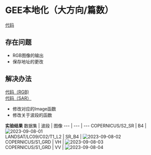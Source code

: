 # GEE本地化（大方向/篇数）
[代码](https://github.com/ZYJ-Group/Tanghy/blob/main/4-weekly_work/2023-09-06/2023-09-06-01.txt)

## 存在问题
- RGB图像的输出
- 保存地址的更改

## 解决办法
[代码（RGB)](https://github.com/ZYJ-Group/Tanghy/blob/main/4-weekly_work/2023-09-08/2023-09-08-01.txt)  
[代码（SAR）](https://github.com/ZYJ-Group/Tanghy/blob/main/4-weekly_work/2023-09-08/2023-09-08-02.txt)  
- 修改对应的Image函数
- 修改关于波段的函数

**实验结果**
数据集 | 波段 | 图像
--- | --- | ---
COPERNICUS/S2_SR | B4 | ![2023-09-08-01](https://github.com/ZYJ-Group/Tanghy/assets/94824386/5b85e758-0779-4ed1-8bee-721f67405c45)  
LANDSAT/LC09/C02/T1_L2 | SR_B4 | ![2023-09-08-02](https://github.com/ZYJ-Group/Tanghy/assets/94824386/6946fd1a-0211-4d4d-98fb-5c22ea1be029)  
COPERNICUS/S1_GRD | VH |  ![2023-09-08-03](https://github.com/ZYJ-Group/Tanghy/assets/94824386/7e7d42ec-a38e-459e-888c-934deb661903)  
COPERNICUS/S1_GRD | VV |  ![2023-09-08-04](https://github.com/ZYJ-Group/Tanghy/assets/94824386/2ed49dc4-924b-4dda-82fc-13d7ba9bdfc6)  
